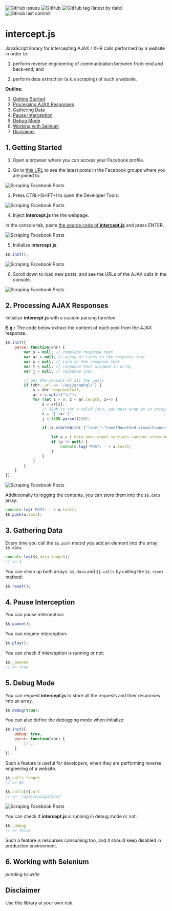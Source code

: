 ![GitHub issues](https://img.shields.io/github/issues/leandrosardi/intercept) ![GitHub](https://img.shields.io/github/license/leandrosardi/intercept) ![GitHub tag (latest by date)](https://img.shields.io/github/v/tag/leandrosardi/intercept) ![GitHub last commit](https://img.shields.io/github/last-commit/leandrosardi/intercept)

# intercept.js

JavaScript library for intercepting AJAX / XHR calls performed by a website in order to:

1. perform reverse engineering of communication between front-end and back-end; and 

2. perform data extraction (a.k.a scraping) of such a website.

**Outline:**

1. [Getting Started](#1-getting-started)
2. [Processing AJAX Responses](#2-processing-ajax-responses)
3. [Gathering Data](#3-gathering-data)
4. [Pause Interception](#3-pause-interception)
5. [Debug Mode](#4-debug-mode)
6. [Working with Selnium](#5-working-with-selenium)
7. [Disclaimer](#disclaimer)

## 1. Getting Started

1. Open a browser where you can access your Facebook profile.

2. Go to [this URL](https://www.facebook.com/?filter=groups&sk=h_chr) to see the latest posts in the Facebook groups where you are joined to:

![Scraping Facebook Posts](./docu/pics/scraping-facebook-posts-1.png)

3. Press CTRL+SHIFT+I to open the Developer Tools:

![Scraping Facebook Posts](./docu/pics/scraping-facebook-posts-2.png)

4. Inject **intercept.js** the the webpage.

In the console tab, paste [the source code of **intercept.js**](https://github.com/leandrosardi/intercept/blob/main/lib/intercept.js) and press ENTER.

![Scraping Facebook Posts](./docu/pics/scraping-facebook-posts-3.png)

5. Initialize **intercept.js**:

```javascript
$$.init();
```

![Scraping Facebook Posts](./docu/pics/scraping-facebook-posts-4.png)

6. Scroll down to load new posts, and see the URLs of the AJAX calls in the console.

![Scraping Facebook Posts](./docu/pics/scraping-facebook-posts-5.png)


## 2. Processing AJAX Responses

Initialize **intercept.js** with a custom parsing function.

**E.g.:** The code below extract the content of each post from the AJAX response.

```javascript
$$.init({
    parse: function(xhr) {
        var s = null; // complete response text 
        var ar = null; // array of lines in the response text
        var x = null; // line in the response text
        var t = null; // response text wrapped in array
        var j = null; // response json

        // get the content of all the posts
        if (xhr._url == '/api/graphql/') {
            s = xhr.responseText;
            ar = s.split("\n");
            for (let z = 0; z < ar.length; z++) {
                x = ar[z];
                // JSON is not a valid json, you must wrap it in array.
                t = '['+x+']';
                j = JSON.parse(t)[0];

                if (x.startsWith('{"label":"CometNewsFeed_viewerConnection$stream$CometNewsFeed_viewer_news_feed"')) {

                    let a = j.data.node.comet_sections.content.story.message;
                    if (a != null) {
                        console.log('POST: ' + a.text);
                    }
                }
            }
        } 
    }
});
```

![Scraping Facebook Posts](./docu/pics/scraping-facebook-posts-6.png)

Additioonally to logging the contents, you can store them into the `$$.data` array.

```javascript
console.log('POST: ' + a.text);
$$.push(a.text);
```

## 3. Gathering Data

Every time you call the `$$.push` metod you add an element into the array `$$.data`

```javascript
console.log($$.data.length);
// => 1
```

You can clean up both arrays: `$$.data` and `$$.calls` by calling the `$$.reset` method:

```javascript
$$.reset();
```


## 4. Pause Interception

You can pause interception:

```javascript
$$.pause();
```

You can resume interception:

```javascript
$$.play();
```

You can check if interception is running or not:

```javascript
$$._paused
// => true
```

## 5. Debug Mode

You can request **intercept.js** to store all the requests and their responses into an array.

```javascript
$$.debug(true);
```

You can also define the debugging mode when initialize:

```javascript
$$.init({
    debug: true,
    parse: function(xhr) {
        // ...
    }
});
```

Such a feature is useful for developers, when they are performing reverse engieering of a website.

```javascript
$$.calls.length
// => 64

$$.calls[0].url
// => '/ajax/navigation/'
```

![Scraping Facebook Posts](./docu/pics/scraping-facebook-posts-7.png)

You can check if **intercept.js** is running in debug mode or not:

```javascript
$$._debug
// => false
```

Such a feature is resourses consuming too, and it should keep disabled in production environment.

## 6. Working with Selenium

_pending to write_

## Disclaimer

Use this library at your own risk.

